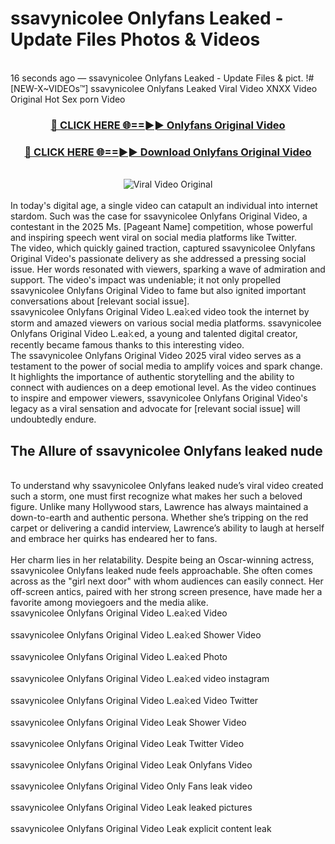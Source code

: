 # ssavynicolee Onlyfans Leaked - Update Files Photos & Videos 
<br>
16 seconds ago — ssavynicolee Onlyfans Leaked - Update Files & pict. !#[NEW-X~VIDEOs™] ssavynicolee Onlyfans Leaked Viral Video XNXX Video Original Hot Sex porn Video
<br>
<div align="center">
<h3><a href="http://freeplayer.one?title=ssavynicolee&ref=25OR" rel="nofollow">🔴 CLICK HERE 🌐==►► Onlyfans Original Video</a></h3>
<h3><a href="http://freeplayer.one?title=ssavynicolee&ref=25OR" rel="nofollow">🔴 CLICK HERE 🌐==►► Download Onlyfans Original Video</a></h3>
<br>
<a href="http://freeplayer.one?title=ssavynicolee&ref=25OR" rel="nofollow" data-target="animated-image.originalLink"><img src="https://i.ibb.co.com/xMMVF88/686577567.gif" alt="Viral Video Original" style="max-width: 100%; display: inline-block;" data-target="animated-image.originalImage"></a>
</div>
<br>
In today's digital age, a single video can catapult an individual into internet stardom. Such was the case for ssavynicolee Onlyfans Original Video, a contestant in the 2025 Ms. [Pageant Name] competition, whose powerful and inspiring speech went viral on social media platforms like Twitter.
<br>
The video, which quickly gained traction, captured ssavynicolee Onlyfans Original Video's passionate delivery as she addressed a pressing social issue. Her words resonated with viewers, sparking a wave of admiration and support. The video's impact was undeniable; it not only propelled ssavynicolee Onlyfans Original Video to fame but also ignited important conversations about [relevant social issue].
<br>
ssavynicolee Onlyfans Original Video L.ea𝚔ed video took the internet by storm and amazed viewers on various social media platforms. ssavynicolee Onlyfans Original Video L.ea𝚔ed, a young and talented digital creator, recently became famous thanks to this interesting video.
<br>
The ssavynicolee Onlyfans Original Video 2025 viral video serves as a testament to the power of social media to amplify voices and spark change. It highlights the importance of authentic storytelling and the ability to connect with audiences on a deep emotional level. As the video continues to inspire and empower viewers, ssavynicolee Onlyfans Original Video's legacy as a viral sensation and advocate for [relevant social issue] will undoubtedly endure.
<br>
<h2>The Allure of ssavynicolee Onlyfans leaked nude</h2>
<br>
To understand why ssavynicolee Onlyfans leaked nude’s viral video created such a storm, one must first recognize what makes her such a beloved figure. Unlike many Hollywood stars, Lawrence has always maintained a down-to-earth and authentic persona. Whether she’s tripping on the red carpet or delivering a candid interview, Lawrence’s ability to laugh at herself and embrace her quirks has endeared her to fans.
<br><br>
Her charm lies in her relatability. Despite being an Oscar-winning actress, ssavynicolee Onlyfans leaked nude feels approachable. She often comes across as the "girl next door" with whom audiences can easily connect. Her off-screen antics, paired with her strong screen presence, have made her a favorite among moviegoers and the media alike.
<br>
ssavynicolee Onlyfans Original Video L.ea𝚔ed Video
<br><br>
ssavynicolee Onlyfans Original Video L.ea𝚔ed Shower Video
<br><br>
ssavynicolee Onlyfans Original Video L.ea𝚔ed Photo
<br><br>
ssavynicolee Onlyfans Original Video L.ea𝚔ed video instagram
<br><br>
ssavynicolee Onlyfans Original Video L.ea𝚔ed Video Twitter
<br><br>
ssavynicolee Onlyfans Original Video Leak Shower Video
<br><br>
ssavynicolee Onlyfans Original Video Leak Twitter Video
<br><br>
ssavynicolee Onlyfans Original Video Leak Onlyfans Video
<br><br>
ssavynicolee Onlyfans Original Video Only Fans leak video
<br><br>
ssavynicolee Onlyfans Original Video Leak leaked pictures
<br><br>
ssavynicolee Onlyfans Original Video Leak explicit content leak
